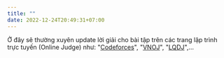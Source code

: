 ```yaml
---
title: ""
date: 2022-12-24T20:49:31+07:00
---
```


Ở đây sẽ thường xuyên update lời giải cho bài tập trên các trang lập trình trực tuyến (Online Judge) như: "[Codeforces](https://codeforces.com/)", "[VNOJ](https://oj.vnoi.info/)", "[LQDJ](https://lqdoj.edu.vn/)",...
